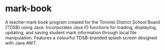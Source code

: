 # mark-book
A teacher mark book program created for the Toronto District School Board (TDSB) using Java. Incorporates Java IO functions for loading, displaying, updating, and saving student mark information through local file manipulation. Features a colourful TDSB-branded splash screen designed with Java AWT.

